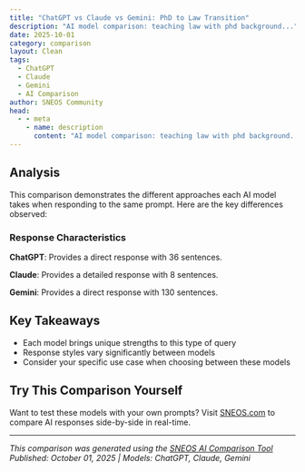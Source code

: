 ```yaml
---
title: "ChatGPT vs Claude vs Gemini: PhD to Law Transition"
description: "AI model comparison: teaching law with phd background..."
date: 2025-10-01
category: comparison
layout: Clean
tags:
  - ChatGPT
  - Claude
  - Gemini
  - AI Comparison
author: SNEOS Community
head:
  - - meta
    - name: description
      content: "AI model comparison: teaching law with phd background..."
---
```


<ChatComparison
  title="ChatGPT vs Claude vs Gemini: PhD to Law Transition"
  prompt="teaching law with phd background"
  :responses='{
    "ChatGPT": "Teaching law with a PhD background can be a highly rewarding career path, combining research, scholarship, and effective communication of complex legal concepts. Here are some key points and tips if you are considering or currently engaged in teaching law with a PhD:\n\n### 1. Understanding Your Role\n- **Academic Focus:** Unlike practicing lawyers, teaching law at a university level often involves emphasizing theory, critical analysis, and research.\n- **Research \u0026 Scholarship:** A PhD typically involves conducting original research, contributing new knowledge to your field. In law, this might mean publishing articles, books, or participating in conferences.\n- **Teaching:** You will design and deliver lectures, lead discussions, supervise student research, and develop assessment methods.\n\n### 2. Leveraging Your PhD in Law\n- **Specialization:** Your PhD research defines your area of expertise (e.g., constitutional law, international law, human rights, corporate law). Use this to develop specialized courses.\n- **Research-led Teaching:** Incorporate your research findings into your curriculum to keep the content current and relevant.\n- **Interdisciplinary Approach:** Law intersects with politics, economics, sociology, and technology. Your PhD may allow you to bring interdisciplinary perspectives that enrich learning.\n\n### 3. Pedagogical Strategies\n- **Case Method:** Familiarize yourself with the case study method, common in law teaching, to help students apply theory to real-world situations.\n- **Socratic Method:** Encourage critical thinking and debate by questioning students and fostering discussions.\n- **Practical Skills:** While theoretical, legal education also involves cultivating skills like legal writing, argumentation, negotiation, and analysis.\n\n### 4. Curriculum Development\n- **Course Design:** Create syllabi that balance foundational knowledge with your specialized research area.\n- **Assessment:** Use a mix of exams, essays, presentations, and moot courts to evaluate students\u2019 understanding.\n\n### 5. Career Path \u0026 Opportunities\n- **Academic Positions:** Positions include lecturer, assistant professor, associate professor, professor, or research fellow.\n- **Other Opportunities:** You might also work in policy advising, legal consultancy, or with international organizations.\n- **Networking:** Engage with professional organizations (e.g., American Association of Law Schools, International Law Association) and attend conferences.\n\n### 6. Continuous Development\n- Stay updated with changes in law through journals, cases, and seminars.\n- Engage in professional development related to teaching skills.\n- Collaborate with colleagues on research projects.\n\n### Additional Tips\n- Develop strong communication skills to explain complex legal theories clearly.\n- Mentor students and support their academic and career goals.\n- Consider publishing textbooks or online teaching materials.\n\n---\n\nIf you want, I can help you with more specific information like how to develop a syllabus, research ideas, or teaching methods tailored to your PhD specialization. Just let me know!",
    "Claude": "Teaching law with a PhD background (rather than a JD) is definitely possible, though the path and opportunities may differ from traditional law professors. Here\u0027s what you should know:\n\n## Academic Positions\n\n**Non-JD Friendly Areas:**\n- Legal theory and jurisprudence\n- Law and economics\n- Law and psychology/sociology/philosophy\n- International law\n- Constitutional law\n- Legal history\n- Interdisciplinary programs\n\n**Types of Positions:**\n- Clinical professor/professor of practice\n- Adjunct/visiting professor\n- Research professor\n- Joint appointments (law school \u002B your discipline)\n\n## Requirements and Considerations\n\n**What You\u0027ll Need:**\n- Strong research record in law-related topics\n- Publications in law reviews or interdisciplinary journals\n- Teaching experience (even if not in law)\n- Understanding of legal methodology and doctrine\n- Network within legal academia\n\n**Potential Challenges:**\n- Some schools prefer JD holders for tenure-track positions\n- Bar admission may be required for certain roles\n- Need to demonstrate legal expertise without formal legal training\n\n## Steps to Take\n\n1. **Build Legal Expertise:** Audit law courses, attend legal conferences, collaborate with law faculty\n2. **Publish:** Target law reviews and interdisciplinary journals\n3. **Network:** Join relevant academic associations (AALS, specialized law and [field] groups)\n4. **Gain Teaching Experience:** Offer guest lectures, teach interdisciplinary courses\n5. **Consider Additional Credentials:** Some pursue an LLM or even JD later\n\nWhat\u0027s your PhD field? This would help me give more specific advice about opportunities and pathways.",
    "Gemini": "Okay, let\u0027s break down teaching law with a PhD background. This is a fantastic path, and your PhD can be a significant asset. Here\u0027s a comprehensive guide covering various aspects:\n\n**I.  Understanding the Landscape of Law Teaching**\n\n*   **Types of Law Teaching Positions:**\n\n    *   **Tenure-Track/Tenured Professor:**  The gold standard.  Involves teaching, research, and service (committee work, etc.). Requires a strong research agenda and publications.  Leads to long-term job security and academic freedom.  **PhDs are often *highly* valued, especially if your PhD complements your JD in a substantive law field.**\n    *   **Clinical Professor:** Focuses on practical legal skills through clinics where students represent real clients under faculty supervision.  Less emphasis on traditional academic research, but expertise in a specific area of practice is essential. PhD can be useful here, but often direct practice experience is most valued.\n    *   **Legal Writing Professor/Instructor:** Teaches fundamental legal research, writing, and analysis skills.  Increasingly, these positions are moving towards greater job security and opportunities for scholarly contributions. PhDs can be valuable for teaching legal writing, esp. if PhD is in rhetoric, composition, or related fields.\n    *   **Lecturer/Instructor:**  Often hired on a short-term or contract basis to teach specific courses.  May not involve research or service obligations.  Good entry point, but less job security.  Can be a good option for gaining experience.\n    *   **Adjunct Professor:**  Part-time instructors who teach one or two courses, often practicing attorneys who bring real-world experience to the classroom.\n    *   **Visiting Professor:**  Temporary position, often filled by professors from other institutions or by scholars who are considering a longer-term position at the school.  A good way to \u0022test the waters.\u0022\n    *   **Law School Administrators with Teaching Responsibilities:** Deans, Associate Deans, Directors of Programs, etc., may teach courses.\n*   **Types of Law Schools:**\n\n    *   **Top-Tier/National Law Schools:**  Focus on scholarly research and producing leaders in the legal field.  Highly competitive for faculty positions.  **PhD strongly favored.**  Look for strong publications and research potential.\n    *   **Regional Law Schools:**  Emphasis on preparing students for practice in a specific geographic area.  Research is still important, but teaching effectiveness and community engagement are also valued. **PhD can be advantageous.**\n    *   **Specialized Law Schools:** Focus on particular areas of law, such as environmental law, intellectual property, or public interest law. PhD that relates to the specialty is very valuable.\n    *   **Community Colleges/Paralegal Programs:** Teach introductory legal courses or paralegal studies programs. Less emphasis on research, more on teaching skills and practical knowledge.  PhD can be helpful, but not always required.\n*   **The Current Job Market:** The law teaching market is *highly* competitive, especially for tenure-track positions.  Demand varies by specialty, but overall, it\u0027s a challenging market.  Networking is crucial.\n\n**II. Leveraging Your PhD for Law Teaching**\n\n*   **Highlight Synergies:** Your PhD should *complement* your JD.  How does your doctoral research inform your legal scholarship and teaching?  Examples:\n    *   **PhD in History \u002B JD:**  Teaches constitutional law, legal history, or property law, bringing historical context and analysis to the subject matter.\n    *   **PhD in Economics \u002B JD:**  Teaches law and economics, antitrust, or corporate law, using economic models to analyze legal issues.\n    *   **PhD in Political Science \u002B JD:**  Teaches constitutional law, administrative law, or legislation, focusing on the political and policy dimensions of law.\n    *   **PhD in Philosophy \u002B JD:**  Teaches legal theory, jurisprudence, or ethics, exploring the philosophical foundations of law.\n    *   **PhD in Sociology \u002B JD:**  Teaches criminal law, family law, or poverty law, using sociological perspectives to understand social problems and legal responses.\n    *   **PhD in English/Rhetoric \u002B JD:** Teaches legal writing, legal rhetoric, and argumentation, using rhetorical principles to improve legal communication.\n*   **Research Agenda:**  Develop a clear and compelling research agenda that builds on your PhD and JD.  What are the big questions you want to answer?  What methodologies will you use?  What contributions will you make to the field?\n*   **Publications:**  Publish your research in peer-reviewed law reviews and journals.  Quality over quantity is key, but you need to demonstrate a track record of scholarly productivity. If you have strong publications from your PhD, that\u0027s a good start.\n*   **Teaching Experience:**  Gain teaching experience through:\n    *   **Teaching Assistantships:**  During your PhD or law school.\n    *   **Guest Lectures:**  Offer to give guest lectures in law school courses.\n    *   **Adjunct Teaching:**  Teach a course at a law school or community college.\n    *   **Teaching Fellowships:** Some law schools offer fellowships for aspiring law teachers.\n*   **Interdisciplinary Scholarship:**  Explore interdisciplinary research opportunities that bridge your PhD and JD.  This can make you stand out from other candidates.\n\n**III.  The Application Process**\n\n*   **Entry-Level Hiring Process (FAR Process):** The Faculty Appointments Register (FAR) is a database maintained by the Association of American Law Schools (AALS). Most law schools use the FAR to identify potential faculty candidates.\n    *   **AALS Faculty Recruitment Conference:**  An annual conference where law schools interview candidates for faculty positions.  Critical for networking and getting your foot in the door.\n    *   **The Meat Market:**  (Informal Term) Refers to the AALS Faculty Recruitment Conference.\n*   **Application Materials:**\n    *   **Curriculum Vitae (CV):**  A comprehensive overview of your education, experience, publications, presentations, and awards.\n    *   **Cover Letter:**  A tailored letter that highlights your qualifications and explains why you are interested in the specific position.\n    *   **Research Agenda:**  A detailed description of your research plans.\n    *   **Teaching Philosophy Statement:**  A statement that articulates your beliefs about teaching and learning.\n    *   **Writing Sample:**  A published article or a draft of a scholarly paper.  This is *crucial*.\n    *   **Letters of Recommendation:**  Letters from professors and other professionals who can attest to your qualifications.  Cultivate strong relationships with faculty.\n*   **The Interview Process:**\n    *   **Initial Interviews:**  Often conducted at the AALS Faculty Recruitment Conference or via Zoom.\n    *   **Fly-Out Interviews:**  If you pass the initial screening, you will be invited to visit the law school for a series of interviews with faculty members and administrators.\n    *   **Job Talk/Scholarly Presentation:**  You will present your research to the faculty and answer questions.\n    *   **Teaching Demonstration:**  You may be asked to teach a class.\n\n**IV.  Key Strategies for Success**\n\n*   **Network, Network, Network:**  Attend conferences, meet with faculty members, and build relationships with people in the legal academy.  Networking can open doors to opportunities that you might not otherwise find.\n*   **Mentorship:** Seek out mentors who can provide guidance and support.\n*   **Be Patient and Persistent:** The law teaching job market is competitive, so don\u0027t get discouraged if you don\u0027t get a job right away.  Keep refining your application materials, publishing your research, and networking.\n*   **Consider Alternatives:** Be open to alternative career paths, such as clinical teaching, legal writing instruction, or legal administration. These positions can provide valuable experience and lead to other opportunities.\n*   **Know Your Value:** Understand how your PhD makes you a unique and valuable candidate. Emphasize the strengths that your background provides.\n*   **Polish Your Legal Skills:** If your PhD is in a non-law field, ensure your legal skills are sharp. Take CLEs, work on legal research projects, and stay current on legal developments.\n* **Be Prepared to Explain Your Path:**  Search committees *will* ask about your decision to pursue a PhD *and* a JD, and why you want to teach law rather than practice.  Have a compelling and coherent narrative.\n\n**V. Specific Advice for PhDs from Various Fields**\n\n*   **Humanities (e.g., History, Literature, Philosophy):**  Focus on legal theory, legal history, jurisprudence, constitutional law, or areas where your humanities expertise intersects with law.  Develop a clear theoretical framework for your research.\n*   **Social Sciences (e.g., Economics, Political Science, Sociology):**  Focus on law and economics, public law, criminal justice, or areas where your social science expertise can inform legal analysis.  Use empirical methods to study legal issues.\n*   **STEM Fields (e.g., Science, Technology, Engineering, Mathematics):**  Focus on intellectual property law, environmental law, health law, or areas where your STEM expertise can inform legal analysis.  Develop a strong understanding of the legal framework governing your area of expertise.\n*   **Education:** Focus on legal education, clinical teaching, legal writing, or areas where your education expertise can inform legal pedagogy. Conduct empirical research on effective teaching methods.\n\n**VI.  Resources**\n\n*   **Association of American Law Schools (AALS):** [https://www.aals.org/](https://www.aals.org/) (Especially the section on Faculty Recruitment)\n*   **The Chronicle of Higher Education:** [https://www.chronicle.com/](https://www.chronicle.com/) (For academic job listings and advice)\n*   **Inside Higher Ed:** [https://www.insidehighered.com/](https://www.insidehighered.com/) (For academic news and advice)\n*   **Law School Blogs:**  (e.g., PrawfsBlawg, Leiter Reports) - Monitor these for insights into the legal academic world.\n*   **Faculty Recruitment Databases:**  Access to the AALS FAR requires being a candidate.\n\n**In Summary:**\n\nTeaching law with a PhD requires a strategic approach. By highlighting the synergies between your PhD and JD, developing a strong research agenda, gaining teaching experience, and networking effectively, you can increase your chances of landing a law teaching position. Good luck!  Be prepared for a challenging, but potentially rewarding, career.\n"
  }'
  published-date="22:18"
/>

## Analysis

This comparison demonstrates the different approaches each AI model takes when responding to the same prompt. Here are the key differences observed:

### Response Characteristics

**ChatGPT**: Provides a direct response with 36 sentences. 

**Claude**: Provides a detailed response with 8 sentences. 

**Gemini**: Provides a direct response with 130 sentences. 

## Key Takeaways

- Each model brings unique strengths to this type of query
- Response styles vary significantly between models
- Consider your specific use case when choosing between these models

## Try This Comparison Yourself

Want to test these models with your own prompts? Visit [SNEOS.com](https://sneos.com) to compare AI responses side-by-side in real-time.

---

*This comparison was generated using the [SNEOS AI Comparison Tool](https://sneos.com)*
*Published: October 01, 2025 | Models: ChatGPT, Claude, Gemini*

